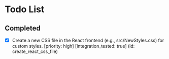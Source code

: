 # Todo List

## Completed

- [x] Create a new CSS file in the React frontend (e.g., src/NewStyles.css) for custom styles. [priority: high] [integration_tested: true] (id: create_react_css_file)

